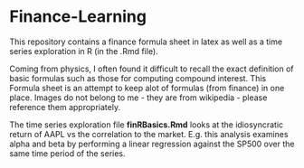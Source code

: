 # Finance-Learning

This repository contains a finance formula sheet in latex as well as a time series exploration in R (in the .Rmd file).

Coming from physics, I often found it difficult to recall the exact definition of basic formulas such as those for computing compound interest.
This Formula sheet is an attempt to keep alot of formulas (from finance) in one place. Images do not belong to me - they are from wikipedia - please reference them appropriately.

The time series exploration file **finRBasics.Rmd** looks at the idiosyncratic return of AAPL vs the correlation to the market. E.g. this analysis examines alpha and beta by performing a linear regression against the SP500 over the same time period of the series.
